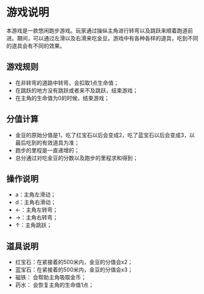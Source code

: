 # 游戏说明

本游戏是一款悠闲跑步游戏。玩家通过操纵主角进行转弯以及跳跃来顺着跑道前进。期间，可以通过左滑以及右滑来吃金豆。游戏中有各种各样的道具，吃到不同的道具会有不同的效果。

## 游戏规则

+ 在非转弯的道路中转弯，会扣取1点生命值；
+ 在跳跃的地方没有跳跃或者来不及跳跃，结束游戏；
+ 在主角的生命值为0的时候，结束游戏；

## 分值计算

+ 金豆的原始分值是1，吃了红宝石以后会变成2，吃了蓝宝石以后会变成3，以最后吃到的有效道具为准；
+ 跑步的里程是一直递增的；
+ 总分通过对吃金豆的分数以及跑步的里程求和得到；

## 操作说明

+ a：主角左滑动；
+ d：主角右滑动；
+ ←：主角左转弯；
+ →：主角右转弯；
+ ↑：主角跳跃；

## 道具说明

+ 红宝石：在紧接着的500米内，金豆的分值会x2；
+ 蓝宝石：在紧接着的500米内，金豆的分值会x3；
+ 磁铁：  会帮助主角吸取金币；
+ 药水：  会恢复主角的生命值1点；
